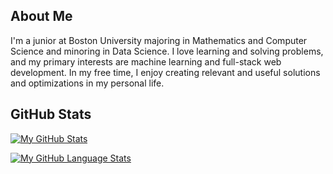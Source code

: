 ## About Me
I'm a junior at Boston University majoring in Mathematics and Computer Science and minoring in Data Science. I love learning and solving problems, and my primary interests are machine learning and full-stack web development. In my free time, I enjoy creating relevant and useful solutions and optimizations in my personal life.

## GitHub Stats
[![My GitHub Stats](https://github-readme-stats.vercel.app/api/?username=victorverma3&count_private=true&theme=tokyonight&showicons=true)]()

[![My GitHub Language Stats](https://github-readme-stats.vercel.app/api/top-langs/?username=victorverma3&langs_count=5&theme=tokyonight)]()

